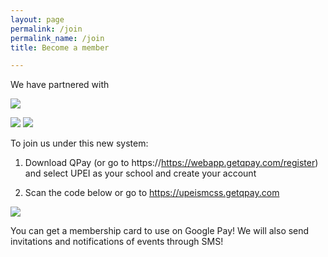 ```yaml
---
layout: page
permalink: /join
permalink_name: /join
title: Become a member

---
```

<p align=center> 

  We have partnered with 
  
  <img src="https://user-images.githubusercontent.com/91146114/188928763-697aa442-8c8b-4887-a1e8-9c20d965e7ee.png"/>
  
  <a href="https://apps.apple.com/app/id775515154"><img src="https://user-images.githubusercontent.com/91146114/188938865-0fb8b5ec-6640-438e-9fc2-8a680fd0288e.png"/></a> <a href="https://play.google.com/store/apps/details?id=com.imagineteam.quicklypayit"><img src="https://user-images.githubusercontent.com/91146114/188938986-4500703d-2990-4112-90ed-9ee69dddf9f1.png"/></a>


  To join us under this new system: 

  1. Download QPay (or go to https://https://webapp.getqpay.com/register) and select UPEI as your school and create your account
  
  2. Scan the code below or go to https://upeismcss.getqpay.com 
  
<img src="https://user-images.githubusercontent.com/91146114/188939298-f1d09d34-7a95-4c3e-aa90-9512e0b19bf8.png"/>

  You can get a membership card to use on Google Pay! We will also send invitations and notifications of events through SMS!
  
  
</p>

